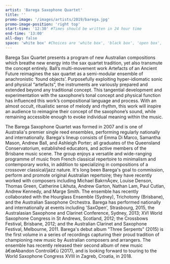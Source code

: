 ```yaml
---
artist: 'Barega Saxophone Quartet'
title: ''
promo-image: '/images/artists/2019/barega.jpg'
promo-image-position: 'right top'
start-time: '12:30' #Times should be written in 24 hour time
end-time: '13:00'
all-day: false
space: 'white box' #Choices are 'white box', 'black box', 'open box', 'grounds'
---
```

<!-- Description -->
Barega Sax Quartet presents a program of new Australian compositions which breathe new energy into the sax quartet tradition, yet also transmute the concept entirely. Ball’s multi-movement work Artefacts of an Ancient Future reimagines the sax quartet as a semi-modular ensemble of anachronistic ‘found objects’. Purposefully exploiting hyper-idiomatic sonic and physical “artefacts”, the instruments are variously prepared and extended beyond any traditional concept. This tangential development and experimentation with the saxophone’s tonal concept and physical function has influenced this work’s compositional language and process. With an almost occult, ritualistic sense of melody and rhythm, this work will inspire an audience to reimagine their concept of the saxophone’s sound, while remaining accessible enough to evoke individual meaning within the music. 

<!-- Bio -->
The Barega Saxophone Quartet was formed in 2007 and is one of Australia's premier single reed ensembles, performing regularly nationally and internationally. Barega's lineup consists of Emma Di Marco, Samantha Mason, Andrew Ball, and Ashleigh Porter; all graduates of the Queensland Conservatorium, established educators, and active members of the Brisbane music scene. The group enjoys a versatile and wide-ranging programme of music from French classical repertoire to minimalism and contemporary works, in addition to specializing in compositions of a crossover classical/jazz nature. It's long been Barega's goal to commission, perform and promote original Australian repertoire; they have recently worked with composers including Michael BakrnÄçev, Louise Denson, Thomas Green, Catherine Likhuta, Andrew Garton, Nathan Lam, Paul Cutlan, Andrew Kennedy, and Marge Smith. The ensemble has recently collaborated with the Hourglass Ensemble (Sydney), Trichotomy (Brisbane), and the Australian Saxophone Orchestra. Barega has performed nationally and internationally at events including 'SaxOpen', Strasbourg, 2015, the Australasian Saxophone and Clarinet Conference, Sydney, 2013; XVI World Saxophone Congress in St Andrews, Scotland, 2012; the Crossbows Festival, Brisbane, 2012; and the Australian Clarinet and Saxophone Festival, Melbourne, 2011. Barega's debut album "Three Serpents" (2015) is the first volume in a series of recordings capturing their proud tradition of championing new music by Australian composers and arrangers. The ensemble has recently released their second album of new music â€œAbandon Controlâ€ù (2017), and is looking forward to touring to the World Saxophone Congress XVIII in Zagreb, Croatia, in 2018. 
